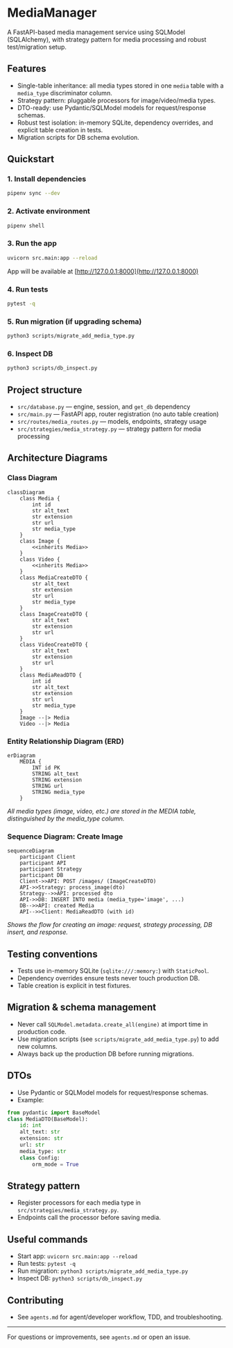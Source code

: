 # MediaManager

A FastAPI-based media management service using SQLModel (SQLAlchemy), with strategy pattern for media processing and robust test/migration setup.

## Features
- Single-table inheritance: all media types stored in one `media` table with a `media_type` discriminator column.
- Strategy pattern: pluggable processors for image/video/media types.
- DTO-ready: use Pydantic/SQLModel models for request/response schemas.
- Robust test isolation: in-memory SQLite, dependency overrides, and explicit table creation in tests.
- Migration scripts for DB schema evolution.

## Quickstart

### 1. Install dependencies
```bash
pipenv sync --dev
```

### 2. Activate environment
```bash
pipenv shell
```

### 3. Run the app
```bash
uvicorn src.main:app --reload
```

App will be available at [http://127.0.0.1:8000](http://127.0.0.1:8000)

### 4. Run tests
```bash
pytest -q
```

### 5. Run migration (if upgrading schema)
```bash
python3 scripts/migrate_add_media_type.py
```

### 6. Inspect DB
```bash
python3 scripts/db_inspect.py
```

## Project structure
- `src/database.py` — engine, session, and `get_db` dependency
- `src/main.py` — FastAPI app, router registration (no auto table creation)
- `src/routes/media_routes.py` — models, endpoints, strategy usage
- `src/strategies/media_strategy.py` — strategy pattern for media processing

## Architecture Diagrams

### Class Diagram
```mermaid
classDiagram
    class Media {
        int id
        str alt_text
        str extension
        str url
        str media_type
    }
    class Image {
        <<inherits Media>>
    }
    class Video {
        <<inherits Media>>
    }
    class MediaCreateDTO {
        str alt_text
        str extension
        str url
        str media_type
    }
    class ImageCreateDTO {
        str alt_text
        str extension
        str url
    }
    class VideoCreateDTO {
        str alt_text
        str extension
        str url
    }
    class MediaReadDTO {
        int id
        str alt_text
        str extension
        str url
        str media_type
    }
    Image --|> Media
    Video --|> Media
```

### Entity Relationship Diagram (ERD)
```mermaid
erDiagram
    MEDIA {
        INT id PK
        STRING alt_text
        STRING extension
        STRING url
        STRING media_type
    }
```
*All media types (image, video, etc.) are stored in the MEDIA table, distinguished by the media_type column.*

### Sequence Diagram: Create Image
```mermaid
sequenceDiagram
    participant Client
    participant API
    participant Strategy
    participant DB
    Client->>API: POST /images/ (ImageCreateDTO)
    API->>Strategy: process_image(dto)
    Strategy-->>API: processed dto
    API->>DB: INSERT INTO media (media_type='image', ...)
    DB-->>API: created Media
    API-->>Client: MediaReadDTO (with id)
```
*Shows the flow for creating an image: request, strategy processing, DB insert, and response.*

## Testing conventions
- Tests use in-memory SQLite (`sqlite:///:memory:`) with `StaticPool`.
- Dependency overrides ensure tests never touch production DB.
- Table creation is explicit in test fixtures.

## Migration & schema management
- Never call `SQLModel.metadata.create_all(engine)` at import time in production code.
- Use migration scripts (see `scripts/migrate_add_media_type.py`) to add new columns.
- Always back up the production DB before running migrations.

## DTOs
- Use Pydantic or SQLModel models for request/response schemas.
- Example:
```python
from pydantic import BaseModel
class MediaDTO(BaseModel):
    id: int
    alt_text: str
    extension: str
    url: str
    media_type: str
    class Config:
        orm_mode = True
```

## Strategy pattern
- Register processors for each media type in `src/strategies/media_strategy.py`.
- Endpoints call the processor before saving media.

## Useful commands
- Start app: `uvicorn src.main:app --reload`
- Run tests: `pytest -q`
- Run migration: `python3 scripts/migrate_add_media_type.py`
- Inspect DB: `python3 scripts/db_inspect.py`

## Contributing
- See `agents.md` for agent/developer workflow, TDD, and troubleshooting.

---

For questions or improvements, see `agents.md` or open an issue.
